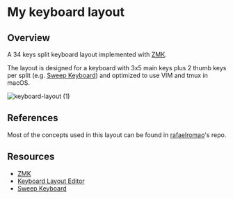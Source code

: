 # My keyboard layout

## Overview

A 34 keys split keyboard layout implemented with [ZMK](https://zmk.dev/).

The layout is designed for a keyboard with 3x5 main keys plus 2 thumb keys per split (e.g. [Sweep Keyboard](https://github.com/davidphilipbarr/Sweep)) and optimized to use VIM and tmux in macOS.

![keyboard-layout (1)](https://user-images.githubusercontent.com/5050295/171513459-c54d66d3-cc4a-40df-a0b2-c8b992cabeca.png)

## References

Most of the concepts used in this layout can be found in [rafaelromao](https://github.com/rafaelromao/keyboards)'s repo.

## Resources

- [ZMK](https://zmk.dev/docs)
- [Keyboard Layout Editor](http://www.keyboard-layout-editor.com/#/gists/2a94869a6e6f95a1b5866b76589411e7)
- [Sweep Keyboard](https://github.com/davidphilipbarr/Sweep)
